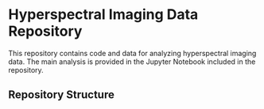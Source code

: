 # Hyperspectral Imaging Data Repository

This repository contains code and data for analyzing hyperspectral imaging data. The main analysis is provided in the Jupyter Notebook included in the repository.

## Repository Structure

